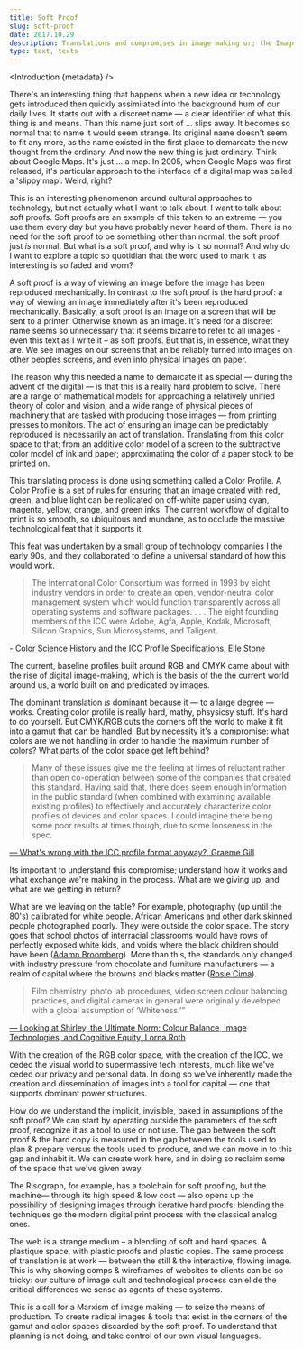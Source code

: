 ```yaml
---
title: Soft Proof
slug: soft-proof
date: 2017.10.29
description: Translations and compromises in image making or; the Image Cult Society.
type: text, texts
---
```


<script>
  import Introduction from '../components/Introduction.svelte'
</script>

<Introduction {metadata} />

There's an interesting thing that happens when a new idea or technology gets introduced then quickly assimilated into the background hum of our daily lives. It starts out with a discreet name — a clear identifier of what this thing is and means. Than this name just sort of ... slips away. It becomes so normal that to name it would seem strange. Its original name doesn't seem to fit any more, as the name existed in the first place to demarcate the new thought from the ordinary. And now the new thing is just ordinary. Think about Google Maps. It's just ... a map. In 2005, when Google Maps was first released, it's particular approach to the interface of a digital map was called a 'slippy map'. Weird, right?

This is an interesting phenomenon around cultural approaches to technology, but not actually what I want to talk about. I want to talk about soft proofs. Soft proofs are an example of this taken to an extreme — you use them every day but you have probably never heard of them. There is no need for the soft proof to be something other than normal, the soft proof just *is* normal. But what is a soft proof, and why is it so normal? And why do I want to explore a topic so quotidian that the word used to mark it as interesting is so faded and worn?

A soft proof is a way of viewing an image before the image has been reproduced mechanically. In contrast to the soft proof is the hard proof: a way of viewing an image immediately after it's been reproduced mechanically. Basically, a soft proof is an image on a screen that will be sent to a printer. Otherwise known as an image. It's need for a discreet name seems so unnecessary that it seems bizarre to refer to all images - even this text as I write it – as soft proofs. But that is, in essence, what they are. We see images on our screens that an be reliably turned into images on other peoples screens, and even into physical images on paper.

The reason why this needed a name to demarcate it as special — during the advent of the digital  — is that this is a really hard problem to solve. There are a range of mathematical models for approaching a relatively unified theory of color and vision, and a wide range of physical pieces of machinery that are tasked with producing those images — from printing presses to monitors. The act of ensuring an image can be predictably reproduced is necessarily an act of translation. Translating from this color space to that; from an additive color model of a screen to the subtractive color model of ink and paper; approximating the color of a paper stock to be printed on.

This translating process is done using something called a Color Profile. A Color Profile is a set of rules for ensuring that an image created with red, green, and blue light can be replicated on off-white paper using cyan, magenta, yellow, orange, and green inks. The current workflow of digital to print is so smooth, so ubiquitous and mundane, as to occlude the massive technological feat that it supports it.

This feat was undertaken by a small group of technology companies I the early 90s, and they collaborated to define a universal standard of how this would work. 

> The International Color Consortium was formed in 1993 by eight industry vendors in order to create an open, vendor-neutral color management system which would function transparently across all operating systems and software packages. . . . The eight founding members of the ICC were Adobe, Agfa, Apple, Kodak, Microsoft, Silicon Graphics, Sun Microsystems, and Taligent.

[- Color Science History and the ICC Profile Specifications, Elle Stone](https://ninedegreesbelow.com/photography/icc-profile-negative-tristimulus.html#luther)

The current, baseline profiles built around RGB and CMYK came about with the rise of digital image-making, which is the basis of the the current world around us, a world built on and predicated by images.

The dominant translation _is_ dominant because it — to a large degree — works. Creating color profile is really hard, mathy, phsysicsy stuff. It's hard to do yourself. But CMYK/RGB cuts the corners off the world to make it fit into a gamut that can be handled. But by necessity it's a compromise: what colors are we not handling in order to handle the maximum number of colors? What parts of the color space get left behind?

> Many of these issues give me the feeling at times of reluctant rather than open co-operation between some of the companies that created this standard. Having said that, there does seem enough information in the public standard (when combined with examining available existing  profiles) to effectively and accurately characterize color profiles of devices and color spaces. I could imagine there being some poor results at times though, due to some looseness in the spec.

[—  What's wrong with the ICC profile format anyway?, Graeme Gill]( https://argyllcms.com/icc_problems.html)

Its important to understand this compromise; understand how it works and what exchange we're making in the process. What are we giving up, and what are we getting in return?

What are we leaving on the table? For example, photography (up until the 80's) calibrated for white people. African Americans and other dark skinned people photographed poorly. They were outside the color space. The story goes that school photos of interracial classrooms would have rows of perfectly exposed white kids, and voids where the black children should have been ([Adamn Broomberg](http://www.broombergchanarin.com/text-racism-of-early-colour/)). More than this, the standards only changed with industry pressure from chocolate and furniture manufacturers — a realm of capital where the browns and blacks matter ([Rosie Cima](https://priceonomics.com/how-photography-was-optimized-for-white-skin/)). 

> Film chemistry, photo lab procedures, video screen colour balancing practices, and digital cameras in general were originally developed with a global assumption of ‘Whiteness.’”

[— Looking at Shirley, the Ultimate Norm: Colour Balance, Image Technologies, and Cognitive Equity, Lorna Roth](http://www.cjc-online.ca/index.php/journal/article/view/2196)

With the creation of the RGB color space, with the creation of the ICC, we ceded the visual world to supermassive tech interests, much like we've ceded our privacy and personal data. In doing so we've inherently made the creation and dissemination of images into a tool for capital — one that supports dominant power structures.

How do we understand the implicit, invisible, baked in assumptions of the soft proof? We can start by operating outside the parameters of the soft proof, recognize it as a tool to use or not use. The gap between the soft proof & the hard copy is measured in the gap between the tools used to plan & prepare versus the tools used to produce, and we can move in to this gap and inhabit it. We can create work here, and in doing so reclaim some of the space that we've given away.

The Risograph, for example, has a toolchain for soft proofing, but the machine— through its high speed & low cost — also opens up the possibility of designing images through iterative hard proofs; blending the techniques go the modern digital print process with the classical analog ones.

The web is a strange medium – a blending of soft and hard spaces. A plastique space, with plastic proofs and plastic copies. The same process of translation is at work — between the still & the interactive, flowing image. This is why showing comps & wireframes of websites to clients can be so tricky: our culture of image cult and technological process can elide the critical differences we sense as agents of these systems.

This is a call for a Marxism of image making — to seize the means of production. To create radical images & tools that exist in the corners of the gamut and color spaces discarded by the soft proof. To understand that planning is not doing, and take control of our own visual languages. 